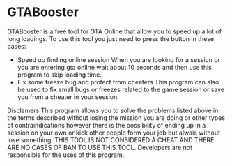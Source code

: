 # GTABooster
GTABooster is a free tool for GTA Online that allow you to speed up a lot of long loadings.
To use this tool you just need to press the button in these cases:
- Speed up finding online session
When you are looking for a session or you are entering gta online wait about 10 seconds and then use this program to skip loading time.
- Fix some freeze bug and protect from cheaters
This program can also be used to fix small bugs or freezes related to the game session or save you from a cheater in your session.

Disclamers
This program allows you to solve the problems listed above in the terms described without losing the mission you are doing or other types of contraindications however there is the possibility of ending up in a session on your own or kick other people form your job but alwais without lose something. THIS TOOL IS NOT CONSIDERED A CHEAT AND THERE ARE NO CASES OF BAN TO USE THIS TOOL. Developers are not responsible for the uses of this program.

